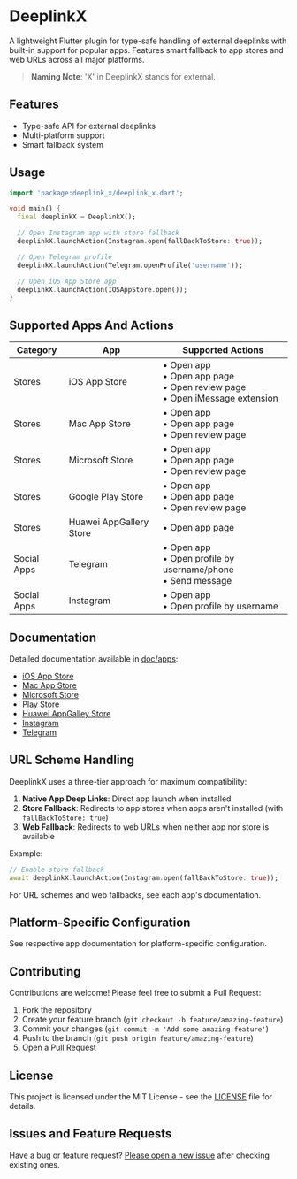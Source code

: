 # DeeplinkX

A lightweight Flutter plugin for type-safe handling of external deeplinks with built-in support for popular apps. Features smart fallback to app stores and web URLs across all major platforms.

> **Naming Note**: 'X' in DeeplinkX stands for external.

## Features

- Type-safe API for external deeplinks
- Multi-platform support
- Smart fallback system

## Usage

```dart
import 'package:deeplink_x/deeplink_x.dart';

void main() {
  final deeplinkX = DeeplinkX();

  // Open Instagram app with store fallback
  deeplinkX.launchAction(Instagram.open(fallBackToStore: true));

  // Open Telegram profile
  deeplinkX.launchAction(Telegram.openProfile('username'));

  // Open iOS App Store app
  deeplinkX.launchAction(IOSAppStore.open());
}
```

## Supported Apps And Actions

| Category    | App                     | Supported Actions                                                                |
| ----------- | ----------------------- | -------------------------------------------------------------------------------- |
| Stores      | iOS App Store           | • Open app<br>• Open app page<br>• Open review page<br>• Open iMessage extension |
| Stores      | Mac App Store           | • Open app<br>• Open app page<br>• Open review page                              |
| Stores      | Microsoft Store         | • Open app<br>• Open app page<br>• Open review page                              |
| Stores      | Google Play Store       | • Open app<br>• Open app page<br>• Open review page                              |
| Stores      | Huawei AppGallery Store | • Open app page<br>                                                              |
| Social Apps | Telegram                | • Open app<br>• Open profile by username/phone<br>• Send message                 |
| Social Apps | Instagram               | • Open app<br>• Open profile by username                                         |

## Documentation

Detailed documentation available in [doc/apps](doc/apps):

- [iOS App Store](doc/apps/stores/ios_app_store.md)
- [Mac App Store](doc/apps/stores/mac_app_store.md)
- [Microsoft Store](doc/apps/stores/microsoft_store.md)
- [Play Store](doc/apps/stores/play_store.md)
- [Huawei AppGalley Store](doc/apps/stores/huawei_app_gallery_store.md)
- [Instagram](doc/apps/instagram.md)
- [Telegram](doc/apps/telegram.md)

## URL Scheme Handling

DeeplinkX uses a three-tier approach for maximum compatibility:

1. **Native App Deep Links**: Direct app launch when installed
2. **Store Fallback**: Redirects to app stores when apps aren't installed (with `fallBackToStore: true`)
3. **Web Fallback**: Redirects to web URLs when neither app nor store is available

Example:
```dart
// Enable store fallback
await deeplinkX.launchAction(Instagram.open(fallBackToStore: true));
```

For URL schemes and web fallbacks, see each app's documentation.

## Platform-Specific Configuration
See respective app documentation for platform-specific configuration.

## Contributing

Contributions are welcome! Please feel free to submit a Pull Request:

1. Fork the repository
2. Create your feature branch (`git checkout -b feature/amazing-feature`)
3. Commit your changes (`git commit -m 'Add some amazing feature'`)
4. Push to the branch (`git push origin feature/amazing-feature`)
5. Open a Pull Request

## License

This project is licensed under the MIT License - see the [LICENSE](LICENSE) file for details.

## Issues and Feature Requests

Have a bug or feature request? [Please open a new issue](https://github.com/ParhamHatan/DeeplinkX/issues) after checking existing ones.